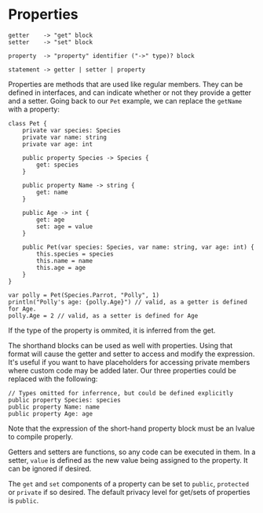 # Properties

	getter    -> "get" block
	setter    -> "set" block

	property  -> "property" identifier ("->" type)? block

	statement -> getter | setter | property

Properties are methods that are used like regular members. They can be defined in interfaces, and can indicate whether or not they provide a getter and a setter. Going back to our `Pet` example, we can replace the `getName` with a property:


    class Pet {
        private var species: Species
        private var name: string
        private var age: int

        public property Species -> Species {
			get: species
        }

        public property Name -> string {
			get: name
        }

        public Age -> int {
			get: age
			set: age = value
        }

        public Pet(var species: Species, var name: string, var age: int) {
            this.species = species
            this.name = name
            this.age = age
        }
    }

    var polly = Pet(Species.Parrot, "Polly", 1)
    println("Polly's age: {polly.Age}") // valid, as a getter is defined for Age.
    polly.Age = 2 // valid, as a setter is defined for Age

If the type of the property is ommited, it is inferred from the get.

The shorthand blocks can be used as well with properties. Using that format will cause the getter and setter to access and modify the expression. It's useful if you want to have placeholders for accessing private members where custom code may be added later. Our three properties could be replaced with the following:

	// Types omitted for inferrence, but could be defined explicitly
	public property Species: species
	public property Name: name
	public property Age: age

Note that the expression of the short-hand property block must be an lvalue to compile properly.

Getters and setters are functions, so any code can be executed in them. In a setter, `value` is defined as the new value being assigned to the property. It can be ignored if desired.

The `get` and `set` components of a property can be set to `public`, `protected` or `private` if so desired. The default privacy level for get/sets of properties is `public`.
